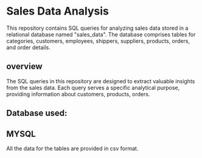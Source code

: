# Sales Data Analysis

This repository contains SQL queries for analyzing sales data stored in a relational database named "sales_data". The database comprises tables for categories, customers, employees, shippers, suppliers, products, orders, and order details.
## overview

The SQL queries in this repository are designed to extract valuable insights from the sales data. Each query serves a specific analytical purpose, providing information about customers, products, orders.

Database used:
- 
MYSQL 
--
All the data for the tables are provided in csv format.

